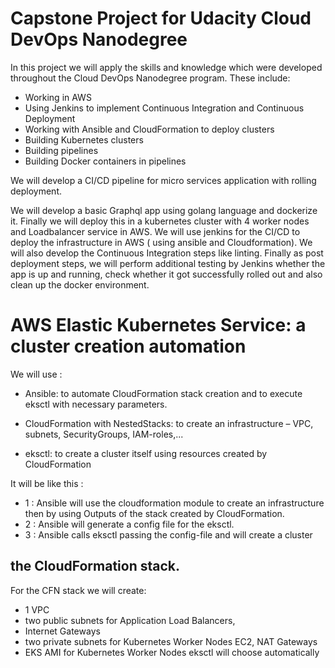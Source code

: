 # Capstone Project  for  Udacity Cloud DevOps Nanodegree


In this project we will apply the skills and knowledge which were developed throughout the Cloud DevOps Nanodegree program. These include:

- Working in AWS
- Using Jenkins to implement Continuous Integration and Continuous Deployment
- Working with Ansible and CloudFormation to deploy clusters
- Building Kubernetes clusters
- Building pipelines
- Building Docker containers in pipelines



We will develop a CI/CD pipeline for micro services application with rolling deployment.

We will develop  a  basic Graphql  app  using golang language and dockerize it. 
Finally we will deploy this in a kubernetes cluster with 4 worker nodes and Loadbalancer  service in AWS. We will use jenkins for the CI/CD to deploy the infrastructure in AWS ( using  ansible and Cloudformation). We will also develop the Continuous Integration steps like linting. Finally as post deployment steps, we will perform additional testing by Jenkins whether the app is up and running, check whether it got successfully rolled out and also clean up the docker environment.


# AWS Elastic Kubernetes Service: a cluster creation automation



We will use :
-  Ansible: to automate CloudFormation stack creation and to execute eksctl with necessary parameters.

- CloudFormation with NestedStacks: to create an infrastructure – VPC, subnets, SecurityGroups, IAM-roles,...

- eksctl: to create a cluster itself using resources created by CloudFormation

It will be like this : 
  
 * 1 : Ansible will use the cloudformation module to create an  infrastructure
then by using Outputs of the stack created by CloudFormation. 
 * 2 : Ansible will generate a config file for the eksctl.
 * 3 : Ansible calls eksctl passing the config-file and will create a cluster


## the CloudFormation stack.

For the CFN stack we will create:

- 1 VPC
- two public subnets for Application Load Balancers, 
-  Internet Gateways
- two private subnets for Kubernetes Worker Nodes EC2, NAT Gateways
- EKS AMI for Kubernetes Worker Nodes eksctl will choose automatically